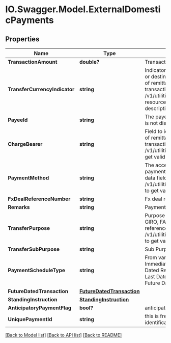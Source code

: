 # IO.Swagger.Model.ExternalDomesticPayments
## Properties

Name | Type | Description | Notes
------------ | ------------- | ------------- | -------------
**TransactionAmount** | **double?** | Transaction Amount | 
**TransferCurrencyIndicator** | **string** | Indicator to specify whether the transfer is in source or destination account currency.The acceptable forms of remittance for a given payments and transfer transaction.This is a reference data field. Please use /v1/utilities/referenceData/{transferCurrencyIndicator} resource to get valid value of this field with description.\&quot;, | 
**PayeeId** | **string** | The payee identifier in encrypted format.Typically, this is not displayed to the customer. | 
**ChargeBearer** | **string** | Field to identify charge bearer.The acceptable forms of remittance for a given payments and transfer transaction.This is a reference data field. Please use /v1/utilities/referenceData/{chargeBearer} resource to get valid value of this field with description.\&quot;, | 
**PaymentMethod** | **string** | The acceptable forms of remittance for a given payments and transfer transaction.This is a reference data field. Please use /v1/utilities/referenceData/{paymentMethod} resource to get valid value of this field with description.\&quot;, | 
**FxDealReferenceNumber** | **string** | Fx deal reference number | [optional] 
**Remarks** | **string** | Payment notes. Free text from screen\&quot; | [optional] 
**TransferPurpose** | **string** | Purpose of transfer. Applicable if paymentMethod is GIRO, FAST. This is a reference data field.This is a reference data field. Please use /v1/utilities/referenceData/{transferPurpose} resource to get valid value of this field with description. | [optional] 
**TransferSubPurpose** | **string** | Sub Purpose Of Transfer | [optional] 
**PaymentScheduleType** | **string** | From various Option Support - CVT table. - Immediate -  FutureDated ( Date Selection ) - Future Dated Recurring ( Date Selection and Frequency - Last Date ) for Poland only Immediate and One Time Future Dated | [optional] 
**FutureDatedTransaction** | [**FutureDatedTransaction**](FutureDatedTransaction.md) |  | [optional] 
**StandingInstruction** | [**StandingInstruction**](StandingInstruction.md) |  | [optional] 
**AnticipatoryPaymentFlag** | **bool?** | anticipatory paymentFlag | [optional] 
**UniquePaymentId** | **string** | this is free text unique value. This is end to end identification ID | [optional] 

[[Back to Model list]](../README.md#documentation-for-models) [[Back to API list]](../README.md#documentation-for-api-endpoints) [[Back to README]](../README.md)


